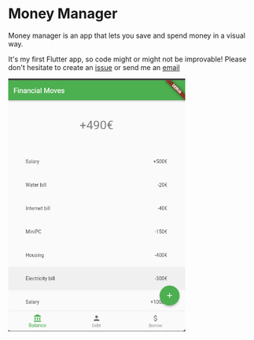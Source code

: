 # Money Manager

Money manager is an app that lets you save and spend money in a visual way.

It's my first Flutter app, so code might or might not be improvable! Please don't hesitate to create an [issue](https://github.com/dragonDScript/money_manager/issues) or send me an [email](mailto:agomila96@gmail.com)

<img src="./screenshot.png" width="360">